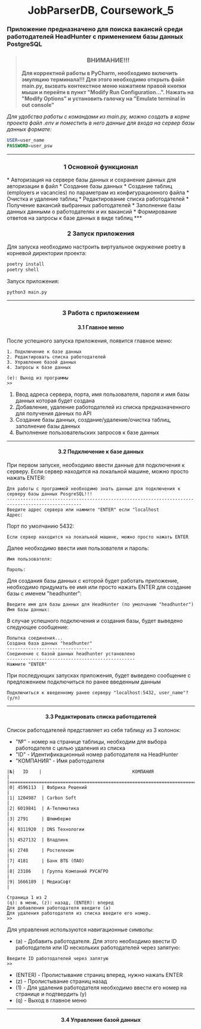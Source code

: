 <h1 align="center">JobParserDB, Coursework_5</h1>
<h3>Приложение предназначено для поиска вакансий среди работодателей HeadHunter с применением базы данных PostgreSQL</h3>

><h3 align="center">ВНИМАНИЕ!!!</h3>
>
>**Для корректной работы в PyCharm, необходимо включить эмуляцию терминала!!! Для этого необходимо открыть файл 
main.py, вызвать контекстное меню нажатием правой кнопки мыши и перейти в пункт "Modify Run Configuration...". Нажать на 
"Modify Options" и установить галочку на "Emulate terminal in out console"**
>
*Для удобства работы с командами из main.py, можно создать в корне проекта файл .env и поместить в него данные для входа 
на сервер базы данных формате:*
```SQL
USER=user_name
PASSWORD=user_psw
```
***

<h3 align="center">1 Основной функционал</h3>
* Авторизация на сервере базы данных и сохранение данных для авторизации в файл
* Создание базы данных
* Создание таблиц (employers и vacancies) по параметрам из конфигурационного файла
* Очистка и удаление таблиц
* Редактирование списка работодателей
* Получение вакансий выбранных работодателей
* Заполнение базы данных данными о работодателях и их вакансий
* Формирование ответов на запросы к базе данных в виде таблиц
***

<h3 align="center">2 Запуск приложения</h3>

Для запуска необходимо настроить виртуальное окружение poetry в корневой директории проекта:
```bash
poetry install
poetry shell
```

Запуск приложения:
```bash
python3 main.py
```
***

<h3 align="center">3 Работа с приложением</h3>
<h4 align="center">3.1 Главное меню</h4>

После успешного запуска приложения, появится главное меню:
```
1. Подключение к базе данных
2. Редактировать списка работодателей
3. Управление базой данных
4. Запросы к базе данных

(e): Выход из программы
>> 

```
1. Ввод адреса сервера, порта, имя пользователя, пароля и имя базы данных которая будет создана
2. Добавление, удаление работодателей из списка предназначенного для получения данных по API
3. Создание базы данных, создание/удаление/очистка таблиц, заполнение базы данных
4. Выполнение пользовательских запросов к базе данных
***

<h4 align="center">3.2 Подключение к базе данных</h4>

При первом запуске, необходимо ввести данные для подключения к серверу. 
Если сервер находится на локальной машине, можно просто нажать ENTER:
```
Для работы с программой необходимо знать данные для подключения к серверу базы данных PosgreSQL!!!
--------------------------------------------------------------------------------------------------
Введите адрес сервера или нажмите "ENTER" если "localhost
Адрес: 
```
Порт по умолчанию 5432:
```
Если сервер находится на локальной машине, можно просто нажать ENTER
```
Далее необходимо ввести имя пользователя и пароль:
```
Имя пользователя:
```
```
Пароль:
```
Для создания базы данных с которой будет работать приложение, необходимо придумать ее имя или просто нажать ENTER
для создание базы с именем "headhunter":
```
Введите имя для базы данных для HeadHunter (по умолчанию "headhunter")
Имя базы данных:  
```
В случае успешного подключения и создания базы, будет выведено следующее сообщение:
```
Попытка соединения...
Создана база данных "headhunter"
--------------------------------
Соединение с базой данных headhunter установлено
------------------------------------------------
Нажмите "ENTER"
```
При последующих запусках приложения, будет выведено сообщение с предложением подключиться по ранее введенным данным
```
Подключиться к введенному ранее серверу "localhost:5432, user_name"? (y/n)
```
***

<h4 align="center">3.3 Редактировать списка работодателей</h4>

Список работодателей представляет из себя таблицу из 3 колонок:
* "№" - номер на странице таблицы, необходим для выбора работодателя с целью удаления из списка
* "ID" - Идентификационный номер работодателя на HeadHunter
* "КОМПАНИЯ" - Имя работодателя

```
|№|   ID    |                                  КОМПАНИЯ                                         |
|===============================================================================================|
|0| 4596113  | Фабрика Решений                                                                  |
|1| 1204987  | Carbon Soft                                                                      |
|2| 6019841  | А-Телематика                                                                     |
|3| 2791     | Шлюмберже                                                                        |
|4| 9311920  | DNS Технологии                                                                   |
|5| 4527132  | Владлинк                                                                         |
|6| 2748     | Ростелеком                                                                       |
|7| 4181     | Банк ВТБ (ПАО)                                                                   |
|8| 23186    | Группа Компаний РУСАГРО                                                          |
|9| 1666189  | МедиаСофт                                                                        |

Страница 1 из 2
(q): в меню, (z): назад, (ENTER): вперед
Для добавления работодателя введите (a)
Для удаления работодателя из списка введите его номер.
>> 
```

Для управления используются навигационные символы:
* (a) - Добавить работодателя. Для этого необходимо ввести ID работодателя или ID нескольких работодателей через запятую:
```
Введите ID работодателей через запятую
>>
```
* (ENTER) - Пролистывание страниц вперед, нужно нажать ENTER
* (z) - Пролистывание страниц назад
* (1) - Для удаления работодателя необходимо ввести его номер на странице и подтвердить (y)
* (q) - Выход в главное меню
***

<h4 align="center">3.4 Управление базой данных</h4>
